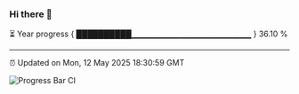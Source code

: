 ### Hi there 👋

⏳ Year progress { ██████████▁▁▁▁▁▁▁▁▁▁▁▁▁▁▁▁▁▁▁▁ } 36.10 %

---

⏰ Updated on Mon, 12 May 2025 18:30:59 GMT

![Progress Bar CI](https://github.com/liununu/liununu/workflows/Progress%20Bar%20CI/badge.svg)
